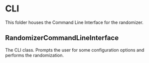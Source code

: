# CLI
This folder houses the Command Line Interface for the randomizer.

## RandomizerCommandLineInterface
The CLI class. Prompts the user for some configuration options and performs the randomization.
